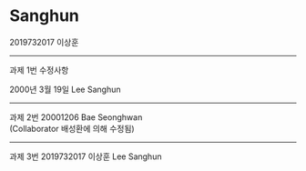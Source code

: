 # Sanghun
2019732017 이상훈


---  
과제 1번 수정사항 

2000년 3월 19일 Lee Sanghun    

---
과제 2번 
20001206 Bae Seonghwan  
(Collaborator 배성환에 의해 수정됨)

---  
과제 3번
2019732017 이상훈 Lee Sanghun    